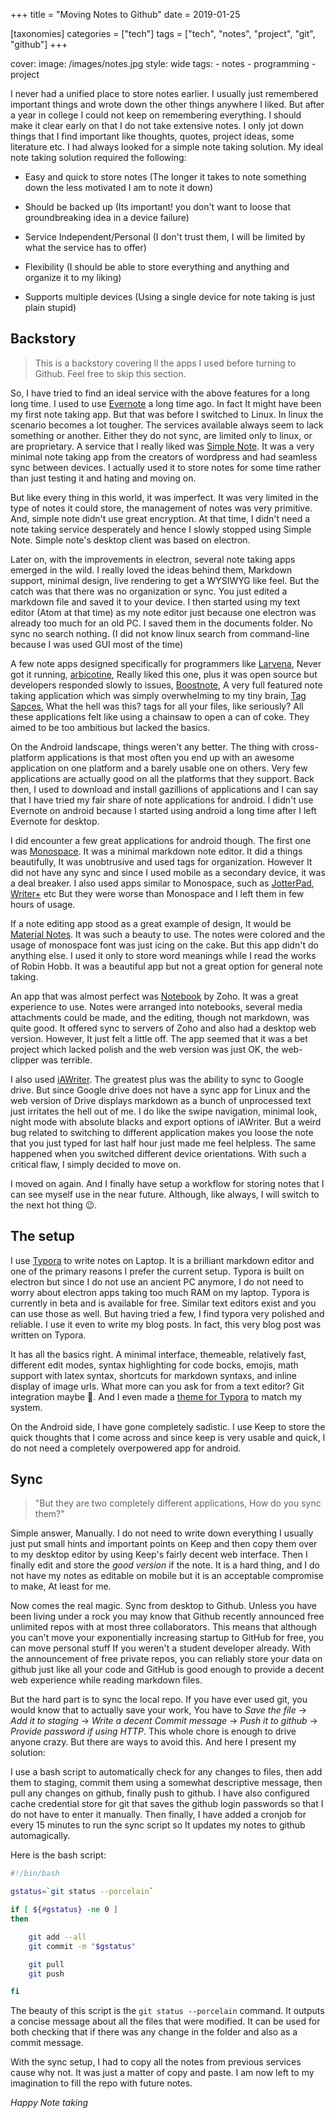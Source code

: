 +++
title = "Moving Notes to Github"
date = 2019-01-25

[taxonomies]
categories = ["tech"]
tags = ["tech", "notes", "project", "git", "github"]
+++

cover:
image: /images/notes.jpg
style: wide
tags: - notes - programming - project

I never had a unified place to store notes earlier. I usually just remembered important things and wrote down the other things anywhere I liked. But after a year in college I could not keep on remembering everything. I should make it clear early on that I do not take extensive notes. I only jot down things that I find important like thoughts, quotes, project ideas, some literature etc. I had always looked for a simple note taking solution. My ideal note taking solution required the following:

- Easy and quick to store notes (The longer it takes to note something down the less motivated I am to note it down)

- Should be backed up (Its important! you don't want to loose that groundbreaking idea in a device failure)

- Service Independent/Personal (I don't trust them, I will be limited by what the service has to offer)

- Flexibility (I should be able to store everything and anything and organize it to my liking)

- Supports multiple devices (Using a single device for note taking is just plain stupid)

## Backstory

> This is a backstory covering ll the apps I used before turning to Github. Feel free to skip this section.

So, I have tried to find an ideal service with the above features for a long long time. I used to use [Evernote](https://evernote.com/) a long time ago. In fact It might have been my first note taking app. But that was before I switched to Linux. In linux the scenario becomes a lot tougher. The services available always seem to lack something or another. Either they do not sync, are limited only to linux, or are proprietary. A service that I really liked was [Simple Note](https://simplenote.com/). It was a very minimal note taking app from the creators of wordpress and had seamless sync between devices. I actually used it to store notes for some time rather than just testing it and hating and moving on.

But like every thing in this world, it was imperfect. It was very limited in the type of notes it could store, the management of notes was very primitive. And, simple note didn't use great encryption. At that time, I didn't need a note taking service desperately and hence I slowly stopped using Simple Note. Simple note's desktop client was based on electron.

Later on, with the improvements in electron, several note taking apps emerged in the wild. I really loved the ideas behind them, Markdown support, minimal design, live rendering to get a WYSIWYG like feel. But the catch was that there was no organization or sync. You just edited a markdown file and saved it to your device. I then started using my text editor (Atom at that time) as my note editor just because one electron was already too much for an old PC. I saved them in the documents folder. No sync no search nothing. (I did not know linux search from command-line because I was used GUI most of the time)

A few note apps designed specifically for programmers like [Larvena](https://laverna.cc/), Never got it running, [arbicotine](http://abricotine.brrd.fr/), Really liked this one, plus it was open source but developers responded slowly to issues, [Boostnote](https://boostnote.io/), A very full featured note taking application which was simply overwhelming to my tiny brain, [Tag Sapces](https://www.tagspaces.org/), What the hell was this? tags for all your files, like seriously? All these applications felt like using a chainsaw to open a can of coke. They aimed to be too ambitious but lacked the basics.

On the Android landscape, things weren't any better. The thing with cross-platform applications is that most often you end up with an awesome application on one platform and a barely usable one on others. Very few applications are actually good on all the platforms that they support. Back then, I used to download and install gazillions of applications and I can say that I have tried my fair share of note applications for android. I didn't use Evernote on android because I started using android a long time after I left Evernote for desktop.

I did encounter a few great applications for android though. The first one was [Monospace](https://play.google.com/store/apps/details?id=com.underwood.monospace). It was a minimal markdown note editor. It did a things beautifully, It was unobtrusive and used tags for organization. However It did not have any sync and since I used mobile as a secondary device, it was a deal breaker. I also used apps similar to Monospace, such as [JotterPad](https://play.google.com/store/apps/details?id=com.jotterpad.x), [Writer+](https://play.google.com/store/apps/details?id=co.easy4u.writer) etc But they were worse than Monospace and I left them in few hours of usage.

If a note editing app stood as a great example of design, It would be [Material Notes](https://play.google.com/store/apps/details?id=com.dinosaur.cwfei.materialnotes). It was such a beauty to use. The notes were colored and the usage of monospace font was just icing on the cake. But this app didn't do anything else. I used it only to store word meanings while I read the works of Robin Hobb. It was a beautiful app but not a great option for general note taking.

An app that was almost perfect was [Notebook](https://play.google.com/store/apps/details?id=com.zoho.notebook) by Zoho. It was a great experience to use. Notes were arranged into notebooks, several media attachments could be made, and the editing, though not markdown, was quite good. It offered sync to servers of Zoho and also had a desktop web version. However, It just felt a little off. The app seemed that it was a bet project which lacked polish and the web version was just OK, the web-clipper was terrible.

I also used [iAWriter](https://play.google.com/store/apps/details?id=net.ia.iawriter). The greatest plus was the ability to sync to Google drive. But since Google drive does not have a sync app for Linux and the web version of Drive displays markdown as a bunch of unprocessed text just irritates the hell out of me. I do like the swipe navigation, minimal look, night mode with absolute blacks and export options of iAWriter. But a weird bug related to switching to different application makes you loose the note that you just typed for last half hour just made me feel helpless. The same happened when you switched different device orientations. With such a critical flaw, I simply decided to move on.

I moved on again. And I finally have setup a workflow for storing notes that I can see myself use in the near future. Although, like always, I will switch to the next hot thing :wink:.

## The setup

I use [Typora](https://typora.io/) to write notes on Laptop. It is a brilliant markdown editor and one of the primary reasons I prefer the current setup. Typora is built on electron but since I do not use an ancient PC anymore, I do not need to worry about electron apps taking too much RAM on my laptop. Typora is currently in beta and is available for free. Similar text editors exist and you can use those as well. But having tried a few, I find typora very polished and reliable. I use it even to write my blog posts. In fact, this very blog post was written on Typora.

It has all the basics right. A minimal interface, themeable, relatively fast, different edit modes, syntax highlighting for code bocks, emojis, math support with latex syntax, shortcuts for markdown syntaxs, and inline display of image urls. What more can you ask for from a text editor? Git integration maybe :thinking:. And I even made a [theme for Typora](https://theme.typora.io/theme/Xydark/) to match my system.

On the Android side, I have gone completely sadistic. I use Keep to store the quick thoughts that I come across and since keep is very usable and quick, I do not need a completely overpowered app for android.

## Sync

> "But they are two completely different applications, How do you sync them?"

Simple answer, Manually. I do not need to write down everything I usually just put small hints and important points on Keep and then copy them over to my desktop editor by using Keep's fairly decent web interface. Then I finally edit and store the _good version_ if the note. It is a hard thing, and I do not have my notes as editable on mobile but it is an acceptable compromise to make, At least for me.

Now comes the real magic. Sync from desktop to Github. Unless you have been living under a rock you may know that Github recently announced free unlimited repos with at most three collaborators. This means that although you can't move your exponentially increasing startup to GitHub for free, you can move personal stuff If you weren't a student developer already. With the announcement of free private repos, you can reliably store your data on github just like all your code and GitHub is good enough to provide a decent web experience while reading markdown files.

But the hard part is to sync the local repo. If you have ever used git, you would know that to actually save your work, You have to _Save the file_ -> _Add it to staging_ -> _Write a decent Commit message_ -> _Push it to github_ -> _Provide password if using HTTP_. This whole chore is enough to drive anyone crazy. But there are ways to avoid this. And here I present my solution:

I use a bash script to automatically check for any changes to files, then add them to staging, commit them using a somewhat descriptive message, then pull any changes on github, finally push to github. I have also configured cache credential store for git that saves the github login passwords so that I do not have to enter it manually. Then finally, I have added a cronjob for every 15 minutes to run the sync script so It updates my notes to github automagically.

Here is the bash script:

```bash
#!/bin/bash

gstatus=`git status --porcelain`

if [ ${#gstatus} -ne 0 ]
then

    git add --all
    git commit -m "$gstatus"

	git pull
    git push

fi
```

The beauty of this script is the `git status --porcelain` command. It outputs a concise message about all the files that were modified. It can be used for both checking that if there was any change in the folder and also as a commit message.

With the sync setup, I had to copy all the notes from previous services cause why not. It was just a matter of copy and paste. I am now left to my imagination to fill the repo with future notes.

_Happy Note taking_
